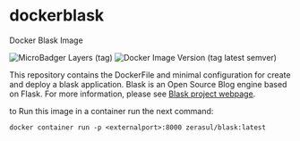 # dockerblask
Docker Blask Image

![MicroBadger Layers (tag)](https://img.shields.io/microbadger/layers/zerasul/blask/latest) ![Docker Image Version (tag latest semver)](https://img.shields.io/docker/v/zerasul/blask/0.2.1)

This repository contains the DockerFile and minimal configuration for create and deploy a blask application.
Blask is an Open Source Blog engine based on Flask. For more information, please see [Blask project webpage](https://getblask.com).

to Run this image in a container run the next command:

```
docker container run -p <externalport>:8000 zerasul/blask:latest
```
